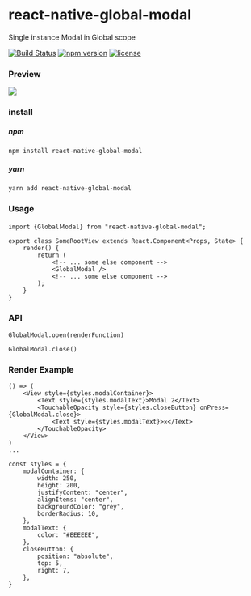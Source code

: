# react-native-global-modal
Single instance Modal in Global scope

[![Build Status](https://travis-ci.org/echoulen/react-native-global-modal.svg?branch=master)](https://travis-ci.org/echoulen/react-native-global-modal)
[![npm version](https://badge.fury.io/js/react-native-global-modal.svg)](https://badge.fury.io/js/react-native-global-modal)
[![license](https://img.shields.io/github/license/echoulen/react-native-global-modal.svg)](https://opensource.org/licenses/MIT)

### Preview
![](https://media.giphy.com/media/26FeV5yUcRuPk7Zuw/giphy.gif)
### install

##### npm

`npm install react-native-global-modal`

##### yarn

`yarn add react-native-global-modal`

### Usage
```
import {GlobalＭodal} from "react-native-global-modal";

export class SomeRootView extends React.Component<Props, State> {
    render() {
        return (
            <!-- ... some else component -->
            <GlobalModal />
            <!-- ... some else component -->
        );
    }
}
```

### API
```
GlobalModal.open(renderFunction)
```

```
GlobalModal.close()
```

### Render Example
```
() => (
    <View style={styles.modalContainer}>
        <Text style={styles.modalText}>Modal 2</Text>
        <TouchableOpacity style={styles.closeButton} onPress={GlobalModal.close}>
            <Text style={styles.modalText}>✕</Text>
        </TouchableOpacity>
    </View>
)
...

const styles = {
    modalContainer: {
        width: 250,
        height: 200,
        justifyContent: "center",
        alignItems: "center",
        backgroundColor: "grey",
        borderRadius: 10,
    },
    modalText: {
        color: "#EEEEEE",
    },
    closeButton: {
        position: "absolute",
        top: 5,
        right: 7,
    },
}
```

